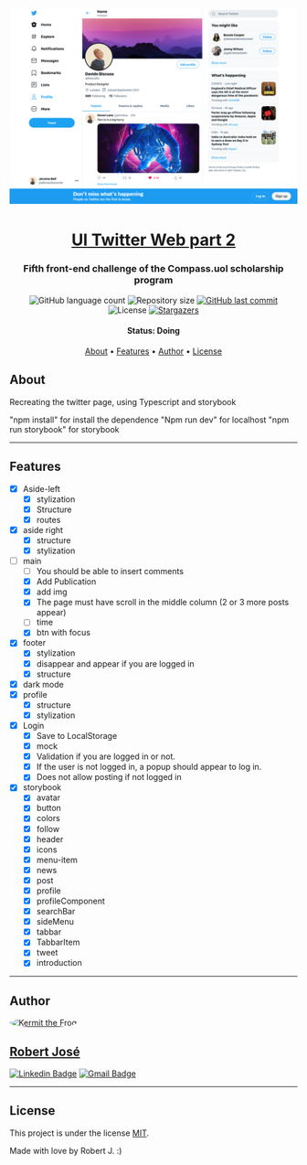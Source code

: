 <h1 align="center">
    <img alt="UI Twitter Web" title="#week-planning" src="./src/assets/imgs/readme/twitter.png" />
</h1>

<h1 align="center">
   <a href="#">UI Twitter Web part 2</a>
</h1>

<h3 align="center">
    Fifth front-end challenge of the Compass.uol scholarship program
</h3>

<p align="center">
  <img alt="GitHub language count" src="https://img.shields.io/github/languages/count/KermitTheSapo/compass-front-challenge-twitter">

  <img alt="Repository size" src="https://img.shields.io/github/repo-size/KermitTheSapo/compass-front-challenge-twitter">

  <a href="https://github.com/KermitTheSapo/compass-front-challenge-twitter/commits/master">
    <img alt="GitHub last commit" src="https://img.shields.io/github/last-commit/KermitTheSapo/compass-front-challenge-twitter">
  </a>
    
   <img alt="License" src="https://img.shields.io/badge/license-MIT-brightgreen">
   <a href="https://github.com/KermitTheSapo/compass-front-challenge-twitter/stargazers">
    <img alt="Stargazers" src="https://img.shields.io/github/stars/KermitTheSapo/compass-front-challenge-twitter?style=social">
  </a>

<h4 align="center"> 
	 Status: Doing
</h4>

<p align="center">
 <a href="#about">About</a> •
 <a href="#features">Features</a> •
 <a href="#author">Author</a> • 
 <a href="#user-content-license">License</a>

</p>


## About

Recreating the twitter page, using Typescript and storybook

"npm install" for install the dependence 
"Npm run dev" for localhost
"npm run storybook" for storybook

---

## Features

- [X] Aside-left
  - [X] stylization
  - [X] Structure
  - [X] routes
- [X] aside right
    - [X] structure
    - [X] stylization
- [ ] main
    - [ ] You should be able to insert comments
    - [X] Add Publication
    - [X] add img
    - [X] The page must have scroll in the middle column (2 or 3 more posts appear)
    - [ ] time
    - [X] btn with focus
- [X] footer
    - [X] stylization
    - [X] disappear and appear if you are logged in
    - [X] structure
- [X] dark mode
- [X] profile
    - [X] structure
    - [X] stylization
- [X] Login
    - [X] Save to LocalStorage
    - [X] mock
    - [X] Validation if you are logged in or not.
    - [X] If the user is not logged in, a popup should appear to log in.
    - [X] Does not allow posting if not logged in
- [X] storybook
    - [X] avatar
    - [X] button
    - [X] colors
    - [X] follow
    - [X] header
    - [X] icons
    - [X] menu-item
    - [X] news
    - [X] post
    - [X] profile
    - [X] profileComponent
    - [X] searchBar
    - [X] sideMenu
    - [X] tabbar
    - [X] TabbarItem
    - [X] tweet
    - [X] introduction
  
---

## Author

<a href="#">
 <img style="border-radius: 50%;" src="https://avatars.githubusercontent.com/u/74118301?v=4" width="100px;" alt="Kermit the Frog"/>
<h2>Robert José</h2>

[![Linkedin Badge](https://img.shields.io/badge/-Robert-Jose?style=flat-square&logo=Linkedin&logoColor=white&link=https://www.linkedin.com/in/robertjosé/)](https://www.linkedin.com/in/robertjosé/) 
[![Gmail Badge](https://img.shields.io/badge/-rjsf06@gmail.com-c14438?style=flat-square&logo=Gmail&logoColor=white&link=mailto:tgmarinho@gmail.com)](mailto:rjsf06@gmail.com)

---

## License

This project is under the license [MIT](./LICENSE).

Made with love by Robert J. :)